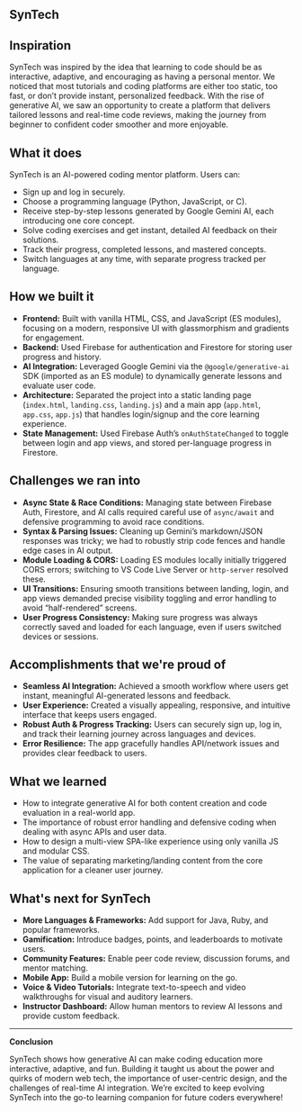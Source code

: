 ## SynTech

## Inspiration

SynTech was inspired by the idea that learning to code should be as interactive, adaptive, and encouraging as having a personal mentor. We noticed that most tutorials and coding platforms are either too static, too fast, or don’t provide instant, personalized feedback. With the rise of generative AI, we saw an opportunity to create a platform that delivers tailored lessons and real-time code reviews, making the journey from beginner to confident coder smoother and more enjoyable.

## What it does

SynTech is an AI-powered coding mentor platform. Users can:
- Sign up and log in securely.
- Choose a programming language (Python, JavaScript, or C).
- Receive step-by-step lessons generated by Google Gemini AI, each introducing one core concept.
- Solve coding exercises and get instant, detailed AI feedback on their solutions.
- Track their progress, completed lessons, and mastered concepts.
- Switch languages at any time, with separate progress tracked per language.

## How we built it

- **Frontend:** Built with vanilla HTML, CSS, and JavaScript (ES modules), focusing on a modern, responsive UI with glassmorphism and gradients for engagement.
- **Backend:** Used Firebase for authentication and Firestore for storing user progress and history.
- **AI Integration:** Leveraged Google Gemini via the `@google/generative-ai` SDK (imported as an ES module) to dynamically generate lessons and evaluate user code.
- **Architecture:** Separated the project into a static landing page (`index.html`, `landing.css`, `landing.js`) and a main app (`app.html`, `app.css`, `app.js`) that handles login/signup and the core learning experience.
- **State Management:** Used Firebase Auth’s `onAuthStateChanged` to toggle between login and app views, and stored per-language progress in Firestore.

## Challenges we ran into

- **Async State & Race Conditions:** Managing state between Firebase Auth, Firestore, and AI calls required careful use of `async/await` and defensive programming to avoid race conditions.
- **Syntax & Parsing Issues:** Cleaning up Gemini’s markdown/JSON responses was tricky; we had to robustly strip code fences and handle edge cases in AI output.
- **Module Loading & CORS:** Loading ES modules locally initially triggered CORS errors; switching to VS Code Live Server or `http-server` resolved these.
- **UI Transitions:** Ensuring smooth transitions between landing, login, and app views demanded precise visibility toggling and error handling to avoid “half-rendered” screens.
- **User Progress Consistency:** Making sure progress was always correctly saved and loaded for each language, even if users switched devices or sessions.

## Accomplishments that we're proud of

- **Seamless AI Integration:** Achieved a smooth workflow where users get instant, meaningful AI-generated lessons and feedback.
- **User Experience:** Created a visually appealing, responsive, and intuitive interface that keeps users engaged.
- **Robust Auth & Progress Tracking:** Users can securely sign up, log in, and track their learning journey across languages and devices.
- **Error Resilience:** The app gracefully handles API/network issues and provides clear feedback to users.

## What we learned

- How to integrate generative AI for both content creation and code evaluation in a real-world app.
- The importance of robust error handling and defensive coding when dealing with async APIs and user data.
- How to design a multi-view SPA-like experience using only vanilla JS and modular CSS.
- The value of separating marketing/landing content from the core application for a cleaner user journey.

## What's next for SynTech

- **More Languages & Frameworks:** Add support for Java, Ruby, and popular frameworks.
- **Gamification:** Introduce badges, points, and leaderboards to motivate users.
- **Community Features:** Enable peer code review, discussion forums, and mentor matching.
- **Mobile App:** Build a mobile version for learning on the go.
- **Voice & Video Tutorials:** Integrate text-to-speech and video walkthroughs for visual and auditory learners.
- **Instructor Dashboard:** Allow human mentors to review AI lessons and provide custom feedback.

---
**Conclusion**

SynTech shows how generative AI can make coding education more interactive, adaptive, and fun. Building it taught us about the power and quirks of modern web tech, the importance of user-centric design, and the challenges of real-time AI integration. We’re excited to keep evolving SynTech into the go-to learning companion for future coders everywhere!
